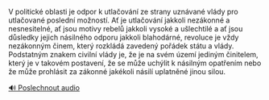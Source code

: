 
V politické oblasti je odpor k utlačování ze strany uznávané vlády pro utlačované poslední možností. Ať je utlačování jakkoli nezákonné a nesnesitelné, ať jsou motivy rebelů jakkoli vysoké a ušlechtilé a ať jsou důsledky jejich násilného odporu jakkoli blahodárné, revoluce je vždy nezákonným činem, který rozkládá zavedený pořádek státu a vlády. Podstatným znakem civilní vlády je, že je na svém území jediným činitelem, který je v takovém postavení, že se může uchýlit k násilným opatřením nebo že může prohlásit za zákonné jakékoli násilí uplatněné jinou silou.

[🔊 Poslechnout audio](/data/7-paragraphs/audio/chapter_58/para_005-V-politick-oblasti-je-odpor-k-utlaovn-ze-stran.mp3)
